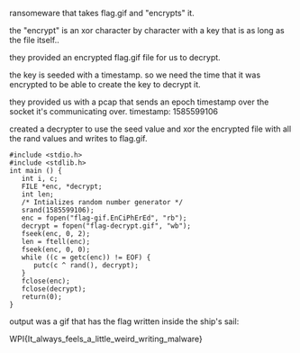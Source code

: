 ransomeware that takes flag.gif and "encrypts" it.


the "encrypt" is an xor character by character with a key that is as long as the file itself..


they provided an encrypted flag.gif file for us to decrypt.


the key is seeded with a timestamp. so we need the time that it was encrypted to be able to create the key to decrypt it.


they provided us with a pcap that sends an epoch timestamp over the socket it's communicating over.
timestamp: 1585599106


created a decrypter to use the seed value and xor the encrypted file with all the rand values and writes to flag.gif.


```
#include <stdio.h>
#include <stdlib.h>
int main () {
   int i, c;
   FILE *enc, *decrypt;
   int len;
   /* Intializes random number generator */
   srand(1585599106);
   enc = fopen("flag-gif.EnCiPhErEd", "rb");
   decrypt = fopen("flag-decrypt.gif", "wb");
   fseek(enc, 0, 2);
   len = ftell(enc);
   fseek(enc, 0, 0);
   while ((c = getc(enc)) != EOF) {
      putc(c ^ rand(), decrypt);
   }
   fclose(enc);
   fclose(decrypt);
   return(0);
}
```


output was a gif that has the flag written inside the ship's sail:


WPI{It_always_feels_a_little_weird_writing_malware}
